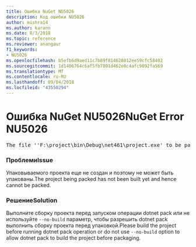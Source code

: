 ```yaml
---
title: Ошибка NuGet NU5026
description: Код ошибки NU5026
author: mishra14
ms.author: karann
ms.date: 8/3/2018
ms.topic: reference
ms.reviewer: anangaur
f1_keywords:
- NU5026
ms.openlocfilehash: b5efb6d9aed11c7b89f814628012ee59cfc58402
ms.sourcegitcommit: 1d1406764c6af5fb7801d462e0c4afc9092fa569
ms.translationtype: MT
ms.contentlocale: ru-RU
ms.lasthandoff: 09/04/2018
ms.locfileid: "43550294"
---
```

# <a name="nuget-error-nu5026"></a><span data-ttu-id="e5fab-103">Ошибка NuGet NU5026</span><span class="sxs-lookup"><span data-stu-id="e5fab-103">NuGet Error NU5026</span></span>
<pre>The file ''F:\project\bin\Debug\net461\project.exe' to be packed was not found on disk.</pre>

### <a name="issue"></a><span data-ttu-id="e5fab-104">Проблеми</span><span class="sxs-lookup"><span data-stu-id="e5fab-104">Issue</span></span>

<span data-ttu-id="e5fab-105">Упаковываемого проекта еще не создан и поэтому не может быть упакованы.</span><span class="sxs-lookup"><span data-stu-id="e5fab-105">The project being packed has not been built yet and hence cannot be packed.</span></span>


### <a name="solution"></a><span data-ttu-id="e5fab-106">Решение</span><span class="sxs-lookup"><span data-stu-id="e5fab-106">Solution</span></span>

<span data-ttu-id="e5fab-107">Выполните сборку проекта перед запуском операции dotnet pack или не используйте `--no-build` параметр, чтобы разрешить dotnet pack выполнить сборку проекта перед упаковкой.</span><span class="sxs-lookup"><span data-stu-id="e5fab-107">Please build the project before running dotnet pack operation or do not use `--no-build` option to allow dotnet pack to build the project before packaging.</span></span>

